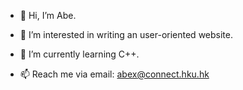 - 👋 Hi, I’m Abe.
- 👀 I’m interested in writing an user-oriented website.
- 🌱 I’m currently learning C++.

- 📫 Reach me via email: abex@connect.hku.hk

<!---
Abe88888/Abe88888 is a ✨ special ✨ repository because its `README.md` (this file) appears on your GitHub profile.
You can click the Preview link to take a look at your changes.
--->
